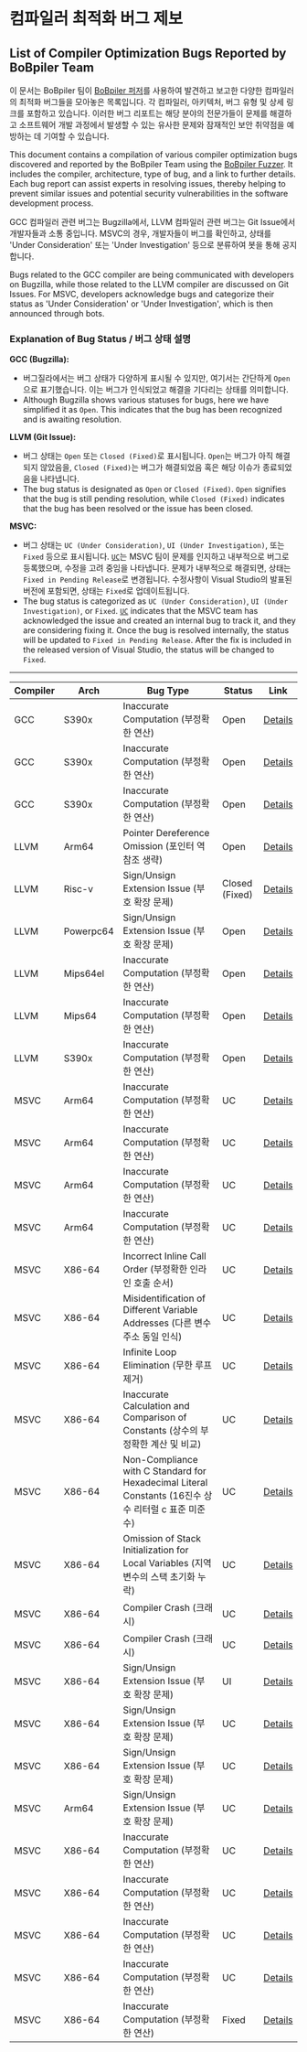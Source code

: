 # 컴파일러 최적화 버그 제보
## List of Compiler Optimization Bugs Reported by BoBpiler Team

이 문서는 BoBpiler 팀이 [BoBpiler 퍼저](https://github.com/BoBpiler/BoBpiler-Fuzzer)를 사용하여 발견하고 보고한 다양한 컴파일러의 최적화 버그들을 모아놓은 목록입니다. 각 컴파일러, 아키텍처, 버그 유형 및 상세 링크를 포함하고 있습니다. 이러한 버그 리포트는 해당 분야의 전문가들이 문제를 해결하고 소프트웨어 개발 과정에서 발생할 수 있는 유사한 문제와 잠재적인 보안 취약점을 예방하는 데 기여할 수 있습니다.

This document contains a compilation of various compiler optimization bugs discovered and reported by the BoBpiler Team using the [BoBpiler Fuzzer](https://github.com/BoBpiler/BoBpiler-Fuzzer). It includes the compiler, architecture, type of bug, and a link to further details. Each bug report can assist experts in resolving issues, thereby helping to prevent similar issues and potential security vulnerabilities in the software development process.

GCC 컴파일러 관련 버그는 Bugzilla에서, LLVM 컴파일러 관련 버그는 Git Issue에서 개발자들과 소통 중입니다. MSVC의 경우, 개발자들이 버그를 확인하고, 상태를 'Under Consideration' 또는 'Under Investigation' 등으로 분류하여 봇을 통해 공지합니다.

Bugs related to the GCC compiler are being communicated with developers on Bugzilla, while those related to the LLVM compiler are discussed on Git Issues. For MSVC, developers acknowledge bugs and categorize their status as 'Under Consideration' or 'Under Investigation', which is then announced through bots.

### Explanation of Bug Status / 버그 상태 설명
**GCC (Bugzilla):** 
- 버그질라에서는 버그 상태가 다양하게 표시될 수 있지만, 여기서는 간단하게 `Open`으로 표기했습니다. 이는 버그가 인식되었고 해결을 기다리는 상태를 의미합니다.
- Although Bugzilla shows various statuses for bugs, here we have simplified it as `Open`. This indicates that the bug has been recognized and is awaiting resolution.

**LLVM (Git Issue):** 
- 버그 상태는 `Open` 또는 `Closed (Fixed)`로 표시됩니다. `Open`는 버그가 아직 해결되지 않았음을, `Closed (Fixed)`는 버그가 해결되었음 혹은 해당 이슈가 종료되었음을 나타냅니다.
- The bug status is designated as `Open` or `Closed (Fixed)`. `Open` signifies that the bug is still pending resolution, while `Closed (Fixed)` indicates that the bug has been resolved or the issue has been closed.

**MSVC:** 
- 버그 상태는 `UC (Under Consideration)`, `UI (Under Investigation)`, 또는 `Fixed` 등으로 표시됩니다. [`UC`](https://developercommunity.visualstudio.com/t/Comparison-of-incorrect-register-values/10480763?sort=newest)는 MSVC 팀이 문제를 인지하고 내부적으로 버그로 등록했으며, 수정을 고려 중임을 나타냅니다. 문제가 내부적으로 해결되면, 상태는 `Fixed in Pending Release`로 변경됩니다. 수정사항이 Visual Studio의 발표된 버전에 포함되면, 상태는 `Fixed`로 업데이트됩니다.
- The bug status is categorized as `UC (Under Consideration)`, `UI (Under Investigation)`, or `Fixed`. [`UC`](https://developercommunity.visualstudio.com/t/Comparison-of-incorrect-register-values/10480763?sort=newest) indicates that the MSVC team has acknowledged the issue and created an internal bug to track it, and they are considering fixing it. Once the bug is resolved internally, the status will be updated to `Fixed in Pending Release`. After the fix is included in the released version of Visual Studio, the status will be changed to `Fixed`.


---
| Compiler | Arch | Bug Type | Status | Link |
| --- | --- | --------------------------- | ---- | ---- |
| GCC | S390x |     Inaccurate Computation (부정확한 연산)    | Open | [Details](https://gcc.gnu.org/bugzilla/show_bug.cgi?id=112112) |
| GCC | S390x |     Inaccurate Computation (부정확한 연산)    | Open | [Details](https://gcc.gnu.org/bugzilla/show_bug.cgi?id=112274) |
| GCC | S390x |     Inaccurate Computation (부정확한 연산)    | Open | [Details](https://gcc.gnu.org/bugzilla/show_bug.cgi?id=112329) |
| LLVM | Arm64 |    Pointer Dereference Omission (포인터 역참조 생략)   | Open | [Details](https://github.com/llvm/llvm-project/issues/69294) |
| LLVM | Risc-v |    Sign/Unsign Extension Issue (부호 확장 문제)   | Closed (Fixed) | [Details](https://github.com/llvm/llvm-project/issues/68855) |
| LLVM | Powerpc64 |    Sign/Unsign Extension Issue (부호 확장 문제)   | Open | [Details](https://github.com/llvm/llvm-project/issues/71030) |
| LLVM | Mips64el |     Inaccurate Computation (부정확한 연산)    | Open | [Details](https://github.com/llvm/llvm-project/issues/69328) |
| LLVM | Mips64 |   Inaccurate Computation (부정확한 연산)    | Open | [Details](https://github.com/llvm/llvm-project/issues/70495) |
| LLVM | S390x |    Inaccurate Computation (부정확한 연산)    | Open | [Details](https://github.com/llvm/llvm-project/issues/72018) |
| MSVC | Arm64 |    Inaccurate Computation (부정확한 연산)    | UC | [Details](https://developercommunity.visualstudio.com/t/C-ARM64-Optimization-Bug/10503910) |
| MSVC | Arm64 |    Inaccurate Computation (부정확한 연산)    | UC | [Details](https://developercommunity.visualstudio.com/t/Inconsistent-Outputs-in-ARM64-C-Progra/10505191) |
| MSVC | Arm64 |    Inaccurate Computation (부정확한 연산)    | UC | [Details](https://developercommunity.visualstudio.com/t/ARM64-MSVC-Compiler-Optimization-Leads-t/10508262) |
| MSVC | Arm64 |    Inaccurate Computation (부정확한 연산)    | UC | [Details](https://developercommunity.visualstudio.com/t/MSVC-ARM64-Compiler-Incorrectly-Optimize/10510611) |
| MSVC | X86-64 |   Incorrect Inline Call Order (부정확한 인라인 호출 순서)    | UC | [Details](https://developercommunity.visualstudio.com/t/O1-Optimization-Leads-to-Incorrect-Funct/10469220?sort=newest) |
| MSVC | X86-64 |   Misidentification of Different Variable Addresses (다른 변수 주소 동일 인식)     | UC | [Details](https://developercommunity.visualstudio.com/t/Memory-reference-error-due-to-excessive/10477735?sort=newest&page=1) |
| MSVC | X86-64 |   Infinite Loop Elimination (무한 루프 제거)   | UC | [Details](https://developercommunity.visualstudio.com/t/Optimization-Levels-O1-O2-Ox-Incorrect/10478781?sort=newest) |
| MSVC | X86-64 |   Inaccurate Calculation and Comparison of Constants (상수의 부정확한 계산 및 비교)     | UC | [Details](https://developercommunity.visualstudio.com/t/Incorrectly-compiled-comparison-and-cons/10480723?sort=newest) |
| MSVC | X86-64 |   Non-Compliance with C Standard for Hexadecimal Literal Constants (16진수 상수 리터럴 c 표준 미준수)     | UC | [Details](https://developercommunity.visualstudio.com/t/cl-Compiler-Misinterprets-Hexadecimal-Li/10483175) |
| MSVC | X86-64 |   Omission of Stack Initialization for Local Variables (지역 변수의 스택 초기화 누락)     | UC | [Details](https://developercommunity.visualstudio.com/t/Function-pointer-address-comparison-erro/10485960?sort=newest) |
| MSVC | X86-64 |   Compiler Crash (크래시)   | UC | [Details](https://developercommunity.visualstudio.com/t/Internal-Compiler-Error-with-for-loop-an/10486573) |
| MSVC | X86-64 |   Compiler Crash (크래시)   | UC | [Details](https://developercommunity.visualstudio.com/t/fatal-error-C1001:-Internal-Compiler-Err/10485991?sort=newest) |
| MSVC | X86-64 |   Sign/Unsign Extension Issue (부호 확장 문제)   | UI | [Details](https://developercommunity.visualstudio.com/t/Signed-variable-value-extended-in-an-uns/10478879?sort=newest&q=Signed+variable+value+extended+in+an+unsigned+manner&page=3) |
| MSVC | X86-64 |   Sign/Unsign Extension Issue (부호 확장 문제)   | UC | [Details](https://developercommunity.visualstudio.com/t/Incorrect-unsigned-extension-when-upcast/10481317?sort=newest) |
| MSVC | X86-64 | Sign/Unsign Extension Issue (부호 확장 문제) | UC | [Details](https://developercommunity.visualstudio.com/t/Impact-of-printf-on-CL-Compiler-Optimiza/10481033?sort=newest) |
| MSVC | Arm64 |    Sign/Unsign Extension Issue (부호 확장 문제)   | UC | [Details](https://developercommunity.visualstudio.com/t/Incorrect-Assembly-Code-Generated-with-/10506096) |
| MSVC | X86-64 |   Inaccurate Computation (부정확한 연산)    | UC | [Details](https://developercommunity.visualstudio.com/t/O2-and-Ox-Optimizations-Result-in-Incorr/10476654?sort=newest) |
| MSVC | X86-64 |   Inaccurate Computation (부정확한 연산)    | UC | [Details](https://developercommunity.visualstudio.com/t/Integer-overflow-due-to-optimization-in/10478835?sort=newest) |
| MSVC | X86-64 |   Inaccurate Computation (부정확한 연산)    | UC | [Details](https://developercommunity.visualstudio.com/t/Comparison-of-incorrect-register-values/10480763?sort=newest) |
| MSVC | X86-64 |   Inaccurate Computation (부정확한 연산)    | UC | [Details](https://developercommunity.visualstudio.com/t/It-optimizes-the-and-operation-into-x/10481313) |
| MSVC | X86-64 |   Inaccurate Computation (부정확한 연산)    | Fixed | [Details](https://developercommunity.visualstudio.com/t/Compiler-bug-causing-unknown-behavior/10481332?sort=newest) |